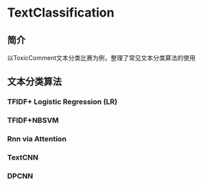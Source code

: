 # TextClassification

## 简介

以ToxicComment文本分类比赛为例，整理了常见文本分类算法的使用

## 文本分类算法

### TFIDF+ Logistic Regression (LR)

### TFIDF+NBSVM

### Rnn via Attention

### TextCNN

### DPCNN
